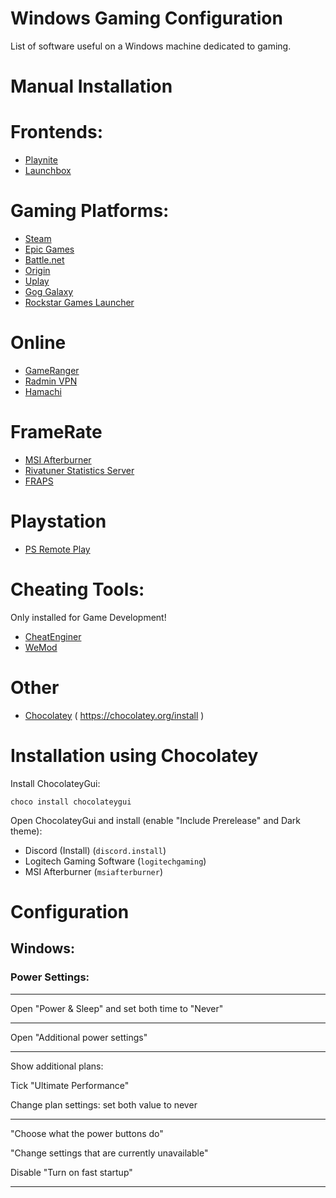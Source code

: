 # Windows Gaming Configuration

List of software useful on a Windows machine dedicated to gaming.


# Manual Installation

# Frontends:

* [Playnite](https://playnite.link/download.html)
* [Launchbox](https://www.launchbox-app.com/download)


# Gaming Platforms:

* [Steam](https://store.steampowered.com/about/)
* [Epic Games](https://www.epicgames.com/)
* [Battle.net](https://www.blizzard.com/en-gb/apps/battle.net/desktop)
* [Origin](https://www.origin.com/store/download)
* [Uplay](https://uplay.ubisoft.com/)
* [Gog Galaxy](https://www.gog.com/galaxy)
* [Rockstar Games Launcher](https://socialclub.rockstargames.com/rockstar-games-launcher)

# Online
* [GameRanger](https://www.gameranger.com/)
* [Radmin VPN](https://www.radmin-vpn.com/)
* [Hamachi](https://vpn.net/)


# FrameRate
* [MSI Afterburner](https://www.msi.com/Landing/afterburner/graphics-cards)
* [Rivatuner Statistics Server](https://rivatuner.me/)
* [FRAPS](https://fraps.com/)


# Playstation
* [PS Remote Play](https://www.playstation.com/en-gb/remote-play/)


# Cheating Tools:

Only installed for Game Development!

* [CheatEnginer](https://cheatengine.org/downloads.php)
* [WeMod](https://www.wemod.com/download)



# Other

* [Chocolatey](https://community.chocolatey.org/courses/installation/installing?method=installing-chocolatey#powershell) ( https://chocolatey.org/install )


# Installation using Chocolatey

Install ChocolateyGui:

`choco install chocolateygui`

Open ChocolateyGui and install (enable "Include Prerelease" and Dark theme):

- Discord (Install) (`discord.install`)
- Logitech Gaming Software (`logitechgaming`)
- MSI Afterburner (`msiafterburner`)


# Configuration

## Windows:

### Power Settings:

---

Open "Power & Sleep" and set both time to "Never"

---

Open "Additional power settings"

---

Show additional plans:

Tick "Ultimate Performance"

Change plan settings: set both value to never

---

"Choose what the power buttons do"

"Change settings that are currently unavailable"

Disable "Turn on fast startup"

---
